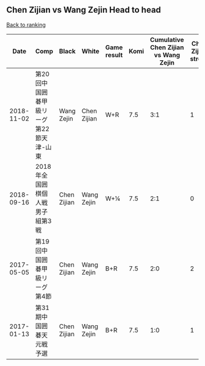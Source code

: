 ## Chen Zijian vs Wang Zejin Head to head

[Back to ranking](../../index.md)




| **Date** | **Comp** | **Black** | **White** | **Game result** | **Komi** | **Cumulative Chen Zijian vs Wang Zejin** | **Chen Zijian streak** | **Wang Zejin streak** | 
| --- | --- | --- | --- | --- | --- | --- | --- | --- |
| 2018-11-02 | 第20回中国囲碁甲級リーグ第22節天津-山東 | Wang Zejin | Chen Zijian | W+R | 7.5 | 3:1 | 1 | 0 | 
| 2018-09-16 | 2018年全国囲棋個人戦男子組第3戦 | Chen Zijian | Wang Zejin | W+¼ | 7.5 | 2:1 | 0 | 1 | 
| 2017-05-05 | 第19回中国囲碁甲級リーグ第4節 | Chen Zijian | Wang Zejin | B+R | 7.5 | 2:0 | 2 | 0 | 
| 2017-01-13 | 第31期中国囲碁天元戦予選 | Chen Zijian | Wang Zejin | B+R | 7.5 | 1:0 | 1 | 0 |




